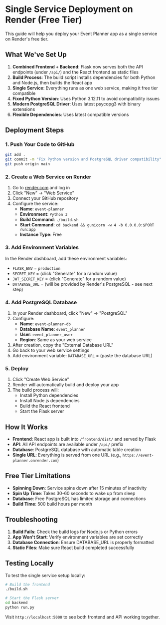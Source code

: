 # Single Service Deployment on Render (Free Tier)

This guide will help you deploy your Event Planner app as a single service on Render's free tier.

## What We've Set Up

1. **Combined Frontend + Backend**: Flask now serves both the API endpoints (under `/api/`) and the React frontend as static files
2. **Build Process**: The build script installs dependencies for both Python and Node.js, then builds the React app
3. **Single Service**: Everything runs as one web service, making it free tier compatible
4. **Fixed Python Version**: Uses Python 3.12.11 to avoid compatibility issues
5. **Modern PostgreSQL Driver**: Uses latest psycopg3 with binary extensions
6. **Flexible Dependencies**: Uses latest compatible versions

## Deployment Steps

### 1. Push Your Code to GitHub

```bash
git add .
git commit -m "Fix Python version and PostgreSQL driver compatibility"
git push origin main
```

### 2. Create a Web Service on Render

1. Go to [render.com](https://render.com) and log in
2. Click "New" → "Web Service"
3. Connect your GitHub repository
4. Configure the service:
   - **Name**: `event-planner`
   - **Environment**: `Python 3`
   - **Build Command**: `./build.sh`
   - **Start Command**: `cd backend && gunicorn -w 4 -b 0.0.0.0:$PORT run:app`
   - **Instance Type**: Free

### 3. Add Environment Variables

In the Render dashboard, add these environment variables:

- `FLASK_ENV` = `production`
- `SECRET_KEY` = (click "Generate" for a random value)
- `JWT_SECRET_KEY` = (click "Generate" for a random value)
- `DATABASE_URL` = (will be provided by Render's PostgreSQL - see next step)

### 4. Add PostgreSQL Database

1. In your Render dashboard, click "New" → "PostgreSQL"
2. Configure:
   - **Name**: `event-planner-db`
   - **Database Name**: `event_planner`
   - **User**: `event_planner_user`
   - **Region**: Same as your web service
3. After creation, copy the "External Database URL"
4. Go back to your web service settings
5. Add environment variable: `DATABASE_URL` = (paste the database URL)

### 5. Deploy

1. Click "Create Web Service"
2. Render will automatically build and deploy your app
3. The build process will:
   - Install Python dependencies
   - Install Node.js dependencies
   - Build the React frontend
   - Start the Flask server

## How It Works

- **Frontend**: React app is built into `/frontend/dist/` and served by Flask
- **API**: All API endpoints are available under `/api/` prefix
- **Database**: PostgreSQL database with automatic table creation
- **Single URL**: Everything is served from one URL (e.g., `https://event-planner.onrender.com`)

## Free Tier Limitations

- **Spinning Down**: Service spins down after 15 minutes of inactivity
- **Spin Up Time**: Takes 30-60 seconds to wake up from sleep
- **Database**: Free PostgreSQL has limited storage and connections
- **Build Time**: 500 build hours per month

## Troubleshooting

1. **Build Fails**: Check the build logs for Node.js or Python errors
2. **App Won't Start**: Verify environment variables are set correctly
3. **Database Connection**: Ensure DATABASE_URL is properly formatted
4. **Static Files**: Make sure React build completed successfully

## Testing Locally

To test the single service setup locally:

```bash
# Build the frontend
./build.sh

# Start the Flask server
cd backend
python run.py
```

Visit `http://localhost:5000` to see both frontend and API working together.
